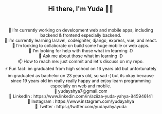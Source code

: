 <h2 align="center">Hi there, I'm Yuda 👋✨</h2>
<br>
<p align="center">
🔭 I’m currently working on development web and mobile apps, including backend & frontend especially backend.<br>
🌱 I’m currently learning laravel, codeigniter, django, express, vue, and react.<br>
👯 I’m looking to collaborate on build some huge mobile or web apps.<br>
🤔 I’m looking for help with those what im learning :D<br>
💬 Ask me about those what im learning :D<br>
📫 How to reach me: just commit and let's discuss on my repo.<br>
⚡ Fun fact: im graduated from high school on 16 years old but unfortunately im graduated as bachelor on 23 years old, so sad :( but its okay because since 19 years old im really really happy and enjoy learn programming especially on web and mobile.<br>
📧 yudayahya7@gmail.com <br>
🔗 LinkedIn : https://www.linkedin.com/in/aziiza-yuda-yahya-845946141 <br>
🔗 Instagram : https://www.instagram.com/yudayahya <br>
🔗 Twitter : https://twitter.com/yudayahyayuda <br>
</p>
